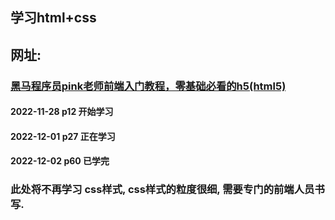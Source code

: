 ## 学习html+css
## 网址:
### [黑马程序员pink老师前端入门教程，零基础必看的h5(html5)](https://www.bilibili.com/video/BV14J4114768)
#### 2022-11-28 p12 开始学习
#### 2022-12-01 p27 正在学习
#### 2022-12-02 p60 已学完
### 此处将不再学习 css样式, css样式的粒度很细, 需要专门的前端人员书写.